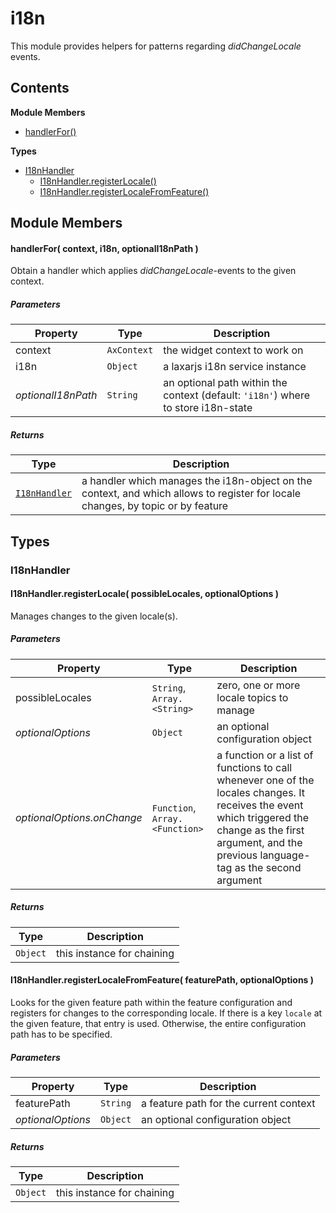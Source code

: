 
# <a id="i18n"></a>i18n

This module provides helpers for patterns regarding *didChangeLocale* events.

## Contents

**Module Members**

- [handlerFor()](#handlerFor)

**Types**

- [I18nHandler](#I18nHandler)
  - [I18nHandler.registerLocale()](#I18nHandler.registerLocale)
  - [I18nHandler.registerLocaleFromFeature()](#I18nHandler.registerLocaleFromFeature)

## Module Members

#### <a id="handlerFor"></a>handlerFor( context, i18n, optionalI18nPath )

Obtain a handler which applies *didChangeLocale*-events to the given context.

##### Parameters

| Property | Type | Description |
| -------- | ---- | ----------- |
| context | `AxContext` |  the widget context to work on |
| i18n | `Object` |  a laxarjs i18n service instance |
| _optionalI18nPath_ | `String` |  an optional path within the context (default: `'i18n'`) where to store i18n-state |

##### Returns

| Type | Description |
| ---- | ----------- |
| [`I18nHandler`](#I18nHandler) |  a handler which manages the i18n-object on the context, and which allows to register for locale changes, by topic or by feature |

## Types

### <a id="I18nHandler"></a>I18nHandler

#### <a id="I18nHandler.registerLocale"></a>I18nHandler.registerLocale( possibleLocales, optionalOptions )

Manages changes to the given locale(s).

##### Parameters

| Property | Type | Description |
| -------- | ---- | ----------- |
| possibleLocales | `String`, `Array.<String>` |  zero, one or more locale topics to manage |
| _optionalOptions_ | `Object` |  an optional configuration object |
| _optionalOptions.onChange_ | `Function`, `Array.<Function>` |  a function or a list of functions to call whenever one of the locales changes. It receives the event which triggered the change as the first argument, and the previous language-tag as the second argument |

##### Returns

| Type | Description |
| ---- | ----------- |
| `Object` |  this instance for chaining |

#### <a id="I18nHandler.registerLocaleFromFeature"></a>I18nHandler.registerLocaleFromFeature( featurePath, optionalOptions )

Looks for the given feature path within the feature configuration and registers for changes to the
corresponding locale. If there is a key `locale` at the given feature, that entry is used.
Otherwise, the entire configuration path has to be specified.

##### Parameters

| Property | Type | Description |
| -------- | ---- | ----------- |
| featurePath | `String` |  a feature path for the current context |
| _optionalOptions_ | `Object` |  an optional configuration object |

##### Returns

| Type | Description |
| ---- | ----------- |
| `Object` |  this instance for chaining |
